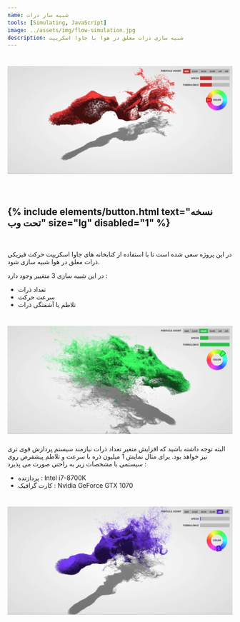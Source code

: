 ```yaml
---
name: شبیه ساز ذرات
tools: [Simulating, JavaScript]
image: ../assets/img/flow-simulation.jpg
description: شبیه سازی ذرات معلق در هوا با جاوا اسکریپت
---
```


<h1 class="center">
<img src="../assets/img/flow-simulation.jpg"/>
</h1><br>

<h2 class="center">
{% include elements/button.html text="نسخه تحت وب" size="lg" disabled="1" %}
</h2>

<br>

در این پروژه سعی شده است تا با استفاده از کتابخانه های جاوا اسکریپت حرکت فیزیکی ذرات معلق در هوا شبیه سازی شود.

در این شبیه سازی 3 متغییر وجود دارد :

- تعداد ذرات
- سرعت حرکت
- تلاطم یا آشفتگی ذرات

<h1 class="center">
<img src="../assets/img/flow-simulation-2.jpg"/>
</h1>

البته توجه داشته باشید که افزایش متغیر تعداد ذرات نیازمند سیستم پردازش قوی تری نیز خواهد بود. برای مثال نمایش 1 میلیون ذره با سرعت و تلاطم پیشفرض روی سیستمی با مشخصات زیر به راحتی صورت می پذیرد :

- <span class="colored">پردازنده :</span> Intel i7-8700K
- <span class="colored">کارت گرافیک :</span> Nvidia GeForce GTX 1070

<h1 class="center">
<img src="../assets/img/flow-simulation-3.jpg"/>
</h1>
